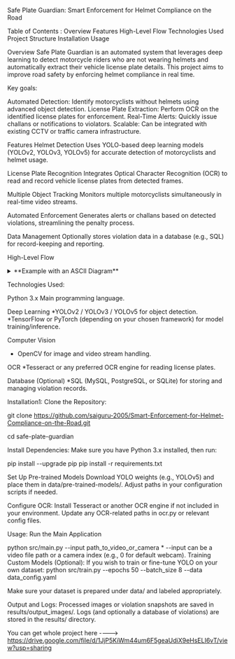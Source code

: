 Safe Plate Guardian: Smart Enforcement for Helmet Compliance on the Road


Table of Contents :
Overview
Features
High-Level Flow
Technologies Used
Project Structure
Installation
Usage


Overview
Safe Plate Guardian is an automated system that leverages deep learning to detect motorcycle riders who are not wearing helmets and automatically extract their vehicle license plate details. This project aims to improve road safety by enforcing helmet compliance in real time.

Key goals:

Automated Detection: Identify motorcyclists without helmets using advanced object detection.
License Plate Extraction: Perform OCR on the identified license plates for enforcement.
Real-Time Alerts: Quickly issue challans or notifications to violators.
Scalable: Can be integrated with existing CCTV or traffic camera infrastructure.

Features
Helmet Detection
Uses YOLO-based deep learning models (YOLOv2, YOLOv3, YOLOv5) for accurate detection of motorcyclists and helmet usage.

License Plate Recognition
Integrates Optical Character Recognition (OCR) to read and record vehicle license plates from detected frames.

Multiple Object Tracking
Monitors multiple motorcyclists simultaneously in real-time video streams.

Automated Enforcement
Generates alerts or challans based on detected violations, streamlining the penalty process.

Data Management
Optionally stores violation data in a database (e.g., SQL) for record-keeping and reporting.


High-Level Flow

<details> <summary>**Example with an ASCII Diagram**</summary>

[ Video Feed / Image Input ]
        |
        v
[ YOLO-based Object Detection ] --> Detect Motorcyclist & Helmet
        |
   (if no helmet)
        v
[ License Plate Detection + OCR ] --> Extract Plate Number
        |
        v
[ Enforcement Actions ] --> Issue challan / log violation
</details>


Technologies Used:

Python 3.x Main programming language.

Deep Learning
 *YOLOv2 / YOLOv3 / YOLOv5 for object detection.
 *TensorFlow or PyTorch (depending on your chosen framework) for model training/inference.

Computer Vision
 * OpenCV for image and video stream handling.

OCR
 *Tesseract or any preferred OCR engine for reading license plates.

Database (Optional)
 *SQL (MySQL, PostgreSQL, or SQLite) for storing and managing violation records.



Installation1:
Clone the Repository:

git clone https://github.com/saiguru-2005/Smart-Enforcement-for-Helmet-Compliance-on-the-Road.git



cd safe-plate-guardian


Install Dependencies:
Make sure you have Python 3.x installed, then run:

pip install --upgrade pip
pip install -r requirements.txt


Set Up Pre-trained Models
Download YOLO weights (e.g., YOLOv5) and place them in data/pre-trained-models/.
Adjust paths in your configuration scripts if needed.

Configure OCR:
Install Tesseract or another OCR engine if not included in your environment.
Update any OCR-related paths in ocr.py or relevant config files.


Usage:
Run the Main Application

python src/main.py --input path_to_video_or_camera
         * --input can be a video file path or a camera index (e.g., 0 for default webcam).
Training Custom Models (Optional):
  If you wish to train or fine-tune YOLO on your own dataset:
python src/train.py --epochs 50 --batch_size 8 --data data_config.yaml

Make sure your dataset is prepared under data/ and labeled appropriately.


Output and Logs:
 Processed images or violation snapshots are saved in results/output_images/.
 Logs (and optionally a database of violations) are stored in the results/ directory.



You can get whole project here ---->         https://drive.google.com/file/d/1JjP5KiWm44um6F5geaUdiX9eHsELI6vT/view?usp=sharing


